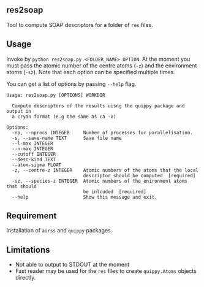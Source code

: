 res2soap
--------

Tool to compute SOAP descriptors for a folder of `res` files.

Usage
-----

Invoke by `python res2soap.py <FOLDER_NAME> OPTION`. At the moment you must pass the 
atomic number of the centre atoms (`-z`) and the environment atoms (`-sz`). Note that
each option can be specified multiple times.

You can get a list of options by passing `--help` flag.

```
Usage: res2soap.py [OPTIONS] WORKDIR

  Compute descriptors of the results uisng the quippy package and output in
  a cryan format (e.g the same as ca -v)

Options:
  -np, --nprocs INTEGER     Number of processes for parallelisation.
  -s, --save-name TEXT      Save file name
  --l-max INTEGER
  --n-max INTEGER
  --cutoff INTEGER
  --desc-kind TEXT
  --atom-sigma FLOAT
  -z, --centre-z INTEGER    Atomic numbers of the atoms that the local
                            descriptor should be computed  [required]
  -sz, --species-z INTEGER  Atomic numbers of the enironment atoms that should
                            be inlcuded  [required]
  --help                    Show this message and exit.
```


Requirement
------------

Installation of `airss` and `quippy` packages.


Limitations
-----------

* Not able to output to STDOUT at the moment
* Fast reader may be used for the `res` files to create `quippy.Atoms` objects directly.


